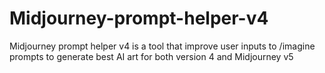 # Midjourney-prompt-helper-v4
Midjourney prompt helper v4 is a tool that improve user inputs to /imagine prompts to generate best AI art for both version 4 and Midjourney v5
